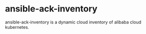# ansible-ack-inventory
ansible-ack-inventory is a dynamic cloud inventory of alibaba cloud kubernetes.
